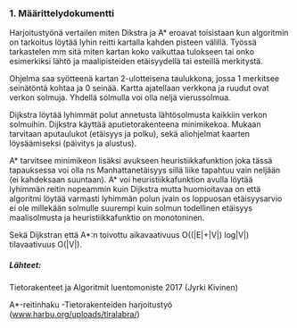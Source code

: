 ### 1. Määrittelydokumentti

Harjoitustyönä vertailen miten Dikstra ja A* eroavat toisistaan kun algoritmin on tarkoitus löytää
lyhin reitti kartalla kahden pisteen välillä. Työssä tarkastelen mm sitä miten kartan koko vaikuttaa tulokseen
tai onko esimerkiksi lähtö ja maalipisteiden etäisyydellä tai esteillä merkitystä.

Ohjelma saa syötteenä kartan 2-ulotteisena taulukkona, jossa 1 merkitsee seinätöntä kohtaa ja 0
seinää. Kartta ajatellaan verkkona ja ruudut ovat verkon solmuja. Yhdellä solmulla voi olla
neljä vierussolmua.

Dijkstra löytää lyhimmät polut annetusta lähtösolmusta kaikkiin verkon solmuihin. Dijkstra käyttää
aputietorakenteena minimikekoa. Mukaan tarvitaan aputaulukot (etäisyys ja polku), sekä
aliohjelmat kaarten löysäämiseksi (päivitys ja alustus).

A* tarvitsee minimikeon lisäksi avukseen heuristiikkafunktion joka tässä tapauksessa voi olla ns
Manhattanetäisyys sillä liike tapahtuu vain neljään (ei kahdeksaan suuntaan). A* voi
heuristiikkafunktion avulla löytää lyhimmän reitin nopeammin kuin Dijkstra mutta huomioitavaa on
että algoritmi löytää varmasti lyhimmän polun jvain os loppuosan etäisyysarvio ei ole millekään
solmulle suurempi kuin solmun todellinen etäisyys maalisolmusta ja heuristiikkafunktio
on monotoninen.

Sekä Dijkstran että A*:n toivottu aikavaativuus O((|E|+|V|) log|V|) tilavaativuus O(|V|).

##### Lähteet:
Tietorakenteet ja Algoritmit luentomoniste 2017 (Jyrki Kivinen)

A*-reitinhaku -Tietorakenteiden harjoitustyö (www.harbu.org/uploads/tiralabra/)
